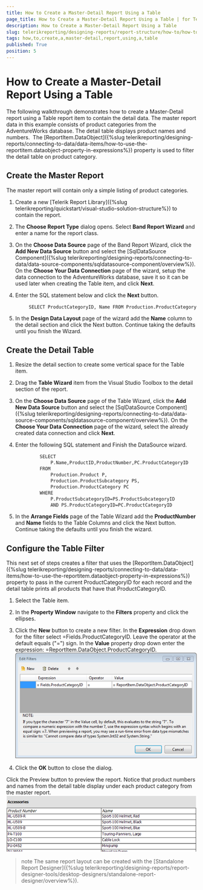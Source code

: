 ```yaml
---
title: How to Create a Master-Detail Report Using a Table
page_title: How to Create a Master-Detail Report Using a Table | for Telerik Reporting Documentation
description: How to Create a Master-Detail Report Using a Table
slug: telerikreporting/designing-reports/report-structure/how-to/how-to-create-a-master-detail-report-using-a-table
tags: how,to,create,a,master-detail,report,using,a,table
published: True
position: 5
---
```


# How to Create a Master-Detail Report Using a Table



The following walkthrough demonstrates how to create a Master-Detail report using a Table report item
        to contain the detail data. The master report data in this example consists of product categories from the
        AdventureWorks database. The detail table displays product names and numbers. 
        The [ReportItem.DataObject]({%slug telerikreporting/designing-reports/connecting-to-data/data-items/how-to-use-the-reportitem.dataobject-property-in-expressions%}) property is used to filter the detail
        table on product category.
      

## Create the Master Report

The master report will contain only a simple listing of product categories.

1. Create a new [Telerik Report Library]({%slug telerikreporting/quickstart/visual-studio-solution-structure%}) to contain the report.
            

1. The __Choose Report Type__ dialog opens. Select __Band Report Wizard__ and enter a name for the report class.
            

1. On the __Choose Data Source__ page of the Band Report Wizard, click the __Add New Data Source__ button and select the
              [SqlDataSource Component]({%slug telerikreporting/designing-reports/connecting-to-data/data-source-components/sqldatasource-component/overview%}). On the __Choose Your Data Connection__ page of the wizard,
              setup the data connection to the AdventureWorks database, save it so it can be used later when creating
              the Table item, and click __Next__.
            

1. Enter the SQL statement below and click the __Next__ button.
            

	
			SELECT ProductCategoryID, Name FROM Production.ProductCategory
			



1. In the __Design Data Layout__ page of the wizard add the __Name__ column
              to the detail section and click the Next button. Continue taking the defaults until you finish the Wizard.
            

## Create the Detail Table

1. Resize the detail section to create some vertical space for the Table item.

1. Drag the __Table Wizard__ item from the Visual Studio Toolbox to the detail section of the report.
            

1. On the __Choose Data Source__ page of the Table Wizard, click the __Add New Data Source__ button and select the
              [SqlDataSource Component]({%slug telerikreporting/designing-reports/connecting-to-data/data-source-components/sqldatasource-component/overview%}). On the __Choose Your Data Connection__ page of the wizard,
              select the already created data connection and click __Next__.
            

1. Enter the following SQL statement and Finish the DataSource wizard.

	
				SELECT 
					P.Name,ProductID,ProductNumber,PC.ProductCategoryID
				FROM 
					Production.Product P,
					Production.ProductSubcategory PS,
					Production.ProductCategory PC
				WHERE 
					P.ProductSubcategoryID=PS.ProductSubcategoryID
					AND PS.ProductCategoryID=PC.ProductCategoryID
					



1. In the __Arrange Fields__ page of the Table Wizard add the __ProductNumber__ and __Name__ fields
              to the Table Columns and click the Next button. Continue taking the defaults until you finish the wizard.
            

## Configure the Table Filter

This next set of steps creates a filter that uses the [ReportItem.DataObject]({%slug telerikreporting/designing-reports/connecting-to-data/data-items/how-to-use-the-reportitem.dataobject-property-in-expressions%}) property to
          pass in the current ProductCategoryID for each record and the detail table prints all products that have that ProductCategoryID.
        

1. Select the Table item.
            

1. In the __Property Window__ navigate to the __Filters__ property and click the ellipses.
            

1. Click the __New__ button to create a new filter. In the __Expression__ drop down
              for the filter select =Fields.ProductCategoryID. Leave the operator at the default equals ("=") sign. In the
              __Value__ property drop down enter the expression: =ReportItem.DataObject.ProductCategoryID.
            ![Master Detail Table 0001](images/MasterDetailTable0001.png)

1. Click the __OK__ button to close the dialog.
            

Click the Preview button to preview the report.
          Notice that product numbers and names from the detail table display under each product category from the master report.
        ![Master Detail Table 0002](images/MasterDetailTable0002.png)

>note The same report layout can be created with the [Standalone Report Designer]({%slug telerikreporting/designing-reports/report-designer-tools/desktop-designers/standalone-report-designer/overview%}).          

